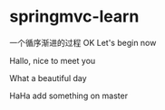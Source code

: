 # springmvc-learn
一个循序渐进的过程
OK Let's begin now

Hallo, nice to meet you

What a beautiful day

HaHa add something on master
